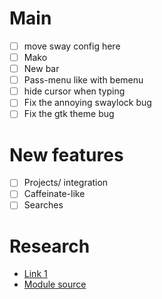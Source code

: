 # Main
* [ ] move sway config here
* [ ] Mako
* [ ] New bar
* [ ] Pass-menu like with bemenu
* [ ] hide cursor when typing
* [ ] Fix the annoying swaylock bug
* [ ] Fix the gtk theme bug

# New features
* [ ] Projects/ integration
* [ ] Caffeinate-like
* [ ] Searches

# Research

* [Link 1](https://github.com/gytis-ivaskevicius/nixfiles/blob/master/home-manager/sway.nix)
* [Module source](https://github.com/nix-community/home-manager/blob/master/modules/services/window-managers/i3-sway/sway.nix)
